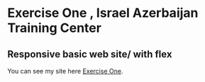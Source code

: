 # Exercise One , Israel Azerbaijan Training Center
## Responsive basic web site/ with flex
You can see my site here [Exercise One](https://semraab.github.io/iatcExerciseOne/).